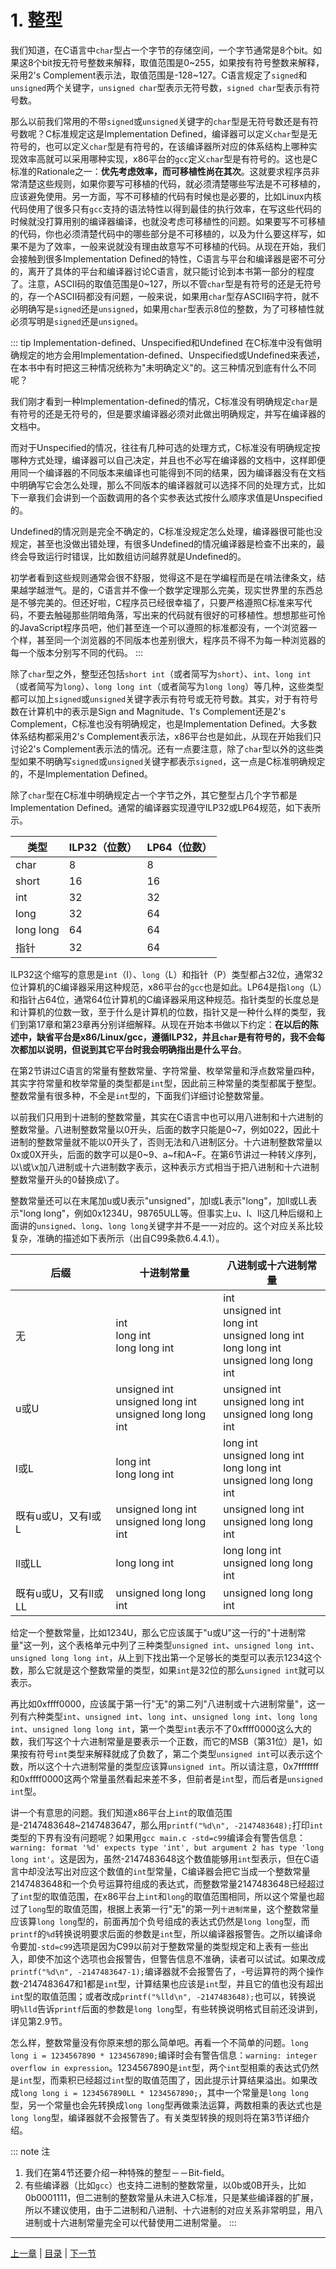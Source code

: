 # 1. 整型

我们知道，在C语言中`char`型占一个字节的存储空间，一个字节通常是8个bit。如果这8个bit按无符号整数来解释，取值范围是0~255，如果按有符号整数来解释，采用2's Complement表示法，取值范围是-128~127。C语言规定了`signed`和`unsigned`两个关键字，`unsigned char`型表示无符号数，`signed char`型表示有符号数。

那么以前我们常用的不带`signed`或`unsigned`关键字的`char`型是无符号数还是有符号数呢？C标准规定这是Implementation Defined，编译器可以定义`char`型是无符号的，也可以定义`char`型是有符号的，在该编译器所对应的体系结构上哪种实现效率高就可以采用哪种实现，x86平台的`gcc`定义`char`型是有符号的。这也是C标准的Rationale之一：**优先考虑效率，而可移植性尚在其次**。这就要求程序员非常清楚这些规则，如果你要写可移植的代码，就必须清楚哪些写法是不可移植的，应该避免使用。另一方面，写不可移植的代码有时候也是必要的，比如Linux内核代码使用了很多只有`gcc`支持的语法特性以得到最佳的执行效率，在写这些代码的时候就没打算用别的编译器编译，也就没考虑可移植性的问题。如果要写不可移植的代码，你也必须清楚代码中的哪些部分是不可移植的，以及为什么要这样写，如果不是为了效率，一般来说就没有理由故意写不可移植的代码。从现在开始，我们会接触到很多Implementation Defined的特性，C语言与平台和编译器是密不可分的，离开了具体的平台和编译器讨论C语言，就只能讨论到本书第一部分的程度了。注意，ASCII码的取值范围是0~127，所以不管`char`型是有符号的还是无符号的，存一个ASCII码都没有问题，一般来说，如果用`char`型存ASCII码字符，就不必明确写是`signed`还是`unsigned`，如果用`char`型表示8位的整数，为了可移植性就必须写明是`signed`还是`unsigned`。

::: tip Implementation-defined、Unspecified和Undefined
在C标准中没有做明确规定的地方会用Implementation-defined、Unspecified或Undefined来表述，在本书中有时把这三种情况统称为"未明确定义"的。这三种情况到底有什么不同呢？

我们刚才看到一种Implementation-defined的情况，C标准没有明确规定`char`是有符号的还是无符号的，但是要求编译器必须对此做出明确规定，并写在编译器的文档中。

而对于Unspecified的情况，往往有几种可选的处理方式，C标准没有明确规定按哪种方式处理，编译器可以自己决定，并且也不必写在编译器的文档中，这样即便用同一个编译器的不同版本来编译也可能得到不同的结果，因为编译器没有在文档中明确写它会怎么处理，那么不同版本的编译器就可以选择不同的处理方式，比如下一章我们会讲到一个函数调用的各个实参表达式按什么顺序求值是Unspecified的。

Undefined的情况则是完全不确定的，C标准没规定怎么处理，编译器很可能也没规定，甚至也没做出错处理，有很多Undefined的情况编译器是检查不出来的，最终会导致运行时错误，比如数组访问越界就是Undefined的。

初学者看到这些规则通常会很不舒服，觉得这不是在学编程而是在啃法律条文，结果越学越泄气。是的，C语言并不像一个数学定理那么完美，现实世界里的东西总是不够完美的。但还好啦，C程序员已经很幸福了，只要严格遵照C标准来写代码，不要去触碰那些阴暗角落，写出来的代码就有很好的可移植性。想想那些可怜的JavaScript程序员吧，他们甚至连一个可以遵照的标准都没有，一个浏览器一个样，甚至同一个浏览器的不同版本也差别很大，程序员不得不为每一种浏览器的每一个版本分别写不同的代码。
:::

除了`char`型之外，整型还包括`short int`（或者简写为`short`）、`int`、`long int`（或者简写为`long`）、`long long int`（或者简写为`long long`）等几种，这些类型都可以加上`signed`或`unsigned`关键字表示有符号或无符号数。其实，对于有符号数在计算机中的表示是Sign and Magnitude、1's Complement还是2's Complement，C标准也没有明确规定，也是Implementation Defined。大多数体系结构都采用2's Complement表示法，x86平台也是如此，从现在开始我们只讨论2's Complement表示法的情况。还有一点要注意，除了`char`型以外的这些类型如果不明确写`signed`或`unsigned`关键字都表示`signed`，这一点是C标准明确规定的，不是Implementation Defined。

除了`char`型在C标准中明确规定占一个字节之外，其它整型占几个字节都是Implementation Defined。通常的编译器实现遵守ILP32或LP64规范，如下表所示。

| 类型 | ILP32（位数） | LP64（位数） |
|------|--------------|--------------|
| char | 8 | 8 |
| short | 16 | 16 |
| int | 32 | 32 |
| long | 32 | 64 |
| long long | 64 | 64 |
| 指针 | 32 | 64 |

ILP32这个缩写的意思是`int`（I）、`long`（L）和指针（P）类型都占32位，通常32位计算机的C编译器采用这种规范，x86平台的`gcc`也是如此。LP64是指`long`（L）和指针占64位，通常64位计算机的C编译器采用这种规范。指针类型的长度总是和计算机的位数一致，至于什么是计算机的位数，指针又是一种什么样的类型，我们到第17章和第23章再分别详细解释。从现在开始本书做以下约定：**在以后的陈述中，缺省平台是x86/Linux/gcc，遵循ILP32，并且`char`是有符号的，我不会每次都加以说明，但说到其它平台时我会明确指出是什么平台**。

在第2节讲过C语言的常量有整数常量、字符常量、枚举常量和浮点数常量四种，其实字符常量和枚举常量的类型都是`int`型，因此前三种常量的类型都属于整型。整数常量有很多种，不全是`int`型的，下面我们详细讨论整数常量。

以前我们只用到十进制的整数常量，其实在C语言中也可以用八进制和十六进制的整数常量。八进制整数常量以0开头，后面的数字只能是0~7，例如022，因此十进制的整数常量就不能以0开头了，否则无法和八进制区分。十六进制整数常量以0x或0X开头，后面的数字可以是0~9、a~f和A~F。在第6节讲过一种转义序列，以\或\x加八进制或十六进制数字表示，这种表示方式相当于把八进制和十六进制整数常量开头的0替换成\了。

整数常量还可以在末尾加u或U表示"unsigned"，加l或L表示"long"，加ll或LL表示"long long"，例如0x1234U，98765ULL等。但事实上u、l、ll这几种后缀和上面讲的`unsigned`、`long`、`long long`关键字并不是一一对应的。这个对应关系比较复杂，准确的描述如下表所示（出自C99条款6.4.4.1）。

| 后缀 | 十进制常量 | 八进制或十六进制常量 |
|------|------------|----------------------|
| 无 | int<br>long int<br>long long int | int<br>unsigned int<br>long int<br>unsigned long int<br>long long int<br>unsigned long long int |
| u或U | unsigned int<br>unsigned long int<br>unsigned long long int | unsigned int<br>unsigned long int<br>unsigned long long int |
| l或L | long int<br>long long int | long int<br>unsigned long int<br>long long int<br>unsigned long long int |
| 既有u或U，又有l或L | unsigned long int<br>unsigned long long int | unsigned long int<br>unsigned long long int |
| ll或LL | long long int | long long int<br>unsigned long long int |
| 既有u或U，又有ll或LL | unsigned long long int | unsigned long long int |

给定一个整数常量，比如1234U，那么它应该属于"u或U"这一行的"十进制常量"这一列，这个表格单元中列了三种类型`unsigned int`、`unsigned long int`、`unsigned long long int`，从上到下找出第一个足够长的类型可以表示1234这个数，那么它就是这个整数常量的类型，如果`int`是32位的那么`unsigned int`就可以表示。

再比如0xffff0000，应该属于第一行"无"的第二列"八进制或十六进制常量"，这一列有六种类型`int`、`unsigned int`、`long int`、`unsigned long int`、`long long int`、`unsigned long long int`，第一个类型`int`表示不了0xffff0000这么大的数，我们写这个十六进制常量是要表示一个正数，而它的MSB（第31位）是1，如果按有符号`int`类型来解释就成了负数了，第二个类型`unsigned int`可以表示这个数，所以这个十六进制常量的类型应该算`unsigned int`。所以请注意，0x7fffffff和0xffff0000这两个常量虽然看起来差不多，但前者是`int`型，而后者是`unsigned int`型。

讲一个有意思的问题。我们知道x86平台上`int`的取值范围是-2147483648~2147483647，那么用`printf("%d\n", -2147483648);`打印`int`类型的下界有没有问题呢？如果用`gcc main.c -std=c99`编译会有警告信息：`warning: format '%d' expects type 'int', but argument 2 has type 'long long int'`。这是因为，虽然-2147483648这个数值能够用`int`型表示，但在C语言中却没法写出对应这个数值的`int`型常量，C编译器会把它当成一个整数常量2147483648和一个负号运算符组成的表达式，而整数常量2147483648已经超过了`int`型的取值范围，在x86平台上`int`和`long`的取值范围相同，所以这个常量也超过了`long`型的取值范围，根据上表第一行"无"的第一列`十进制常量`，这个整数常量应该算`long long`型的，前面再加个负号组成的表达式仍然是`long long`型，而`printf`的`%d`转换说明要求后面的参数是`int`型，所以编译器报警告。之所以编译命令要加`-std=c99`选项是因为C99以前对于整数常量的类型规定和上表有一些出入，即使不加这个选项也会报警告，但警告信息不准确，读者可以试试。如果改成`printf("%d\n", -2147483647-1);`编译器就不会报警告了，-号运算符的两个操作数-2147483647和1都是`int`型，计算结果也应该是`int`型，并且它的值也没有超出`int`型的取值范围；或者改成`printf("%lld\n", -2147483648);`也可以，转换说明`%lld`告诉`printf`后面的参数是`long long`型，有些转换说明格式目前还没讲到，详见第2.9节。

怎么样，整数常量没有你原来想的那么简单吧。再看一个不简单的问题。`long long i = 1234567890 * 1234567890;`编译时会有警告信息：`warning: integer overflow in expression`。1234567890是`int`型，两个`int`型相乘的表达式仍然是`int`型，而乘积已经超过`int`型的取值范围了，因此提示计算结果溢出。如果改成`long long i = 1234567890LL * 1234567890;`，其中一个常量是`long long`型，另一个常量也会先转换成`long long`型再做乘法运算，两数相乘的表达式也是`long long`型，编译器就不会报警告了。有关类型转换的规则将在第3节详细介绍。

::: note 注
1. 我们在第4节还要介绍一种特殊的整型－－Bit-field。
2. 有些编译器（比如`gcc`）也支持二进制的整数常量，以0b或0B开头，比如0b0001111，但二进制的整数常量从未进入C标准，只是某些编译器的扩展，所以不建议使用，由于二进制和八进制、十六进制的对应关系非常明显，用八进制或十六进制常量完全可以代替使用二进制常量。
:::

---

[上一章](../ch14/index.md) | [目录](../index.md) | [下一节](./s02.md) 